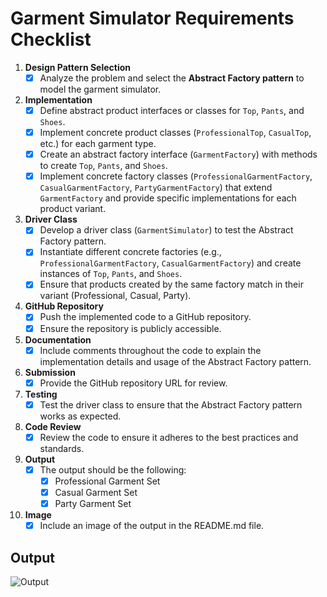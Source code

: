 # Garment Simulator Requirements Checklist

1. **Design Pattern Selection**
    - [x] Analyze the problem and select the **Abstract Factory pattern** to model the garment simulator.

2. **Implementation**
    - [x] Define abstract product interfaces or classes for `Top`, `Pants`, and `Shoes`.
    - [x] Implement concrete product classes (`ProfessionalTop`, `CasualTop`, etc.) for each garment type.
    - [x] Create an abstract factory interface (`GarmentFactory`) with methods to create `Top`, `Pants`, and `Shoes`.
    - [x] Implement concrete factory classes (`ProfessionalGarmentFactory`, `CasualGarmentFactory`, `PartyGarmentFactory`) that extend `GarmentFactory` and provide specific implementations for each product variant.

3. **Driver Class**
    - [x] Develop a driver class (`GarmentSimulator`) to test the Abstract Factory pattern.
    - [x] Instantiate different concrete factories (e.g., `ProfessionalGarmentFactory`, `CasualGarmentFactory`) and create instances of `Top`, `Pants`, and `Shoes`.
    - [x] Ensure that products created by the same factory match in their variant (Professional, Casual, Party).

4. **GitHub Repository**
    - [x] Push the implemented code to a GitHub repository.
    - [x] Ensure the repository is publicly accessible.

5. **Documentation**
    - [x] Include comments throughout the code to explain the implementation details and usage of the Abstract Factory pattern.

6. **Submission**
    - [x] Provide the GitHub repository URL for review.

7. **Testing**
    - [x] Test the driver class to ensure that the Abstract Factory pattern works as expected.

8. **Code Review**
    - [x] Review the code to ensure it adheres to the best practices and standards.

9. **Output**
    - [x] The output should be the following:
        - [x] Professional Garment Set
        - [x] Casual Garment Set
        - [x] Party Garment Set

10. **Image**
    - [x] Include an image of the output in the README.md file.

## Output
![Output](https://github.com/WomB0ComB0/CSC3215_DesignPatterns_Module9_GarmentSimulator/assets/95197809/46f8acc4-5997-4680-a89f-1ef8c53992ed)
